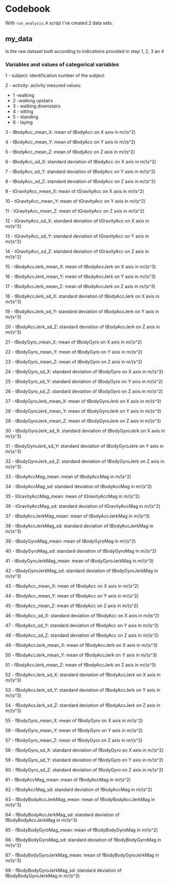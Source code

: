 # Codebook

With `run_analysis.R` script I've created 2 data sets.

## my_data

Is the raw dataset built according to indications provided in step 1, 2, 3 an 4

### Variables and values of categorical variables

1 - subject: identification number of the subject 

2 - activity: activity mesured
values:
* 1 -walking
* 2 -walking upstairs
* 3 - walking downstairs
* 4 - sitting
* 5 - standing
* 6 - laying 

3 - tBodyAcc_mean_X: mean of tBodyAcc on X axis in m/(s^2)                         

4 - tBodyAcc_mean_Y: mean of tBodyAcc on Y axis in m/(s^2)                         

5 - tBodyAcc_mean_Z: mean of tBodyAcc on Z axis in m/(s^2)                         

6 - tBodyAcc_sd_X: standard deviation of tBodyAcc on X axis in m/(s^2)             

7 - tBodyAcc_sd_Y: standard deviation of tBodyAcc on Y axis in m/(s^2)             

8 - tBodyAcc_sd_Z: standard deviation of tBodyAcc on Z axis in m/(s^2)             

9 - tGravityAcc_mean_X: mean of tGravityAcc on X axis in m/(s^2)                   

10 - tGravityAcc_mean_Y: mean of tGravityAcc on Y axis in m/(s^2)                  

11 - tGravityAcc_mean_Z: mean of tGravityAcc on Z axis in m/(s^2)                  

12 - tGravityAcc_sd_X: standard deviation of tGravityAcc on X axis in m/(s^2)      

13 - tGravityAcc_sd_Y: standard deviation of tGravityAcc on Y axis in m/(s^2)      

14 - tGravityAcc_sd_Z: standard deviation of tGravityAcc on Z axis in m/(s^2)      

15 - tBodyAccJerk_mean_X: mean of tBodyAccJerk on X axis in m/(s^3)                

16 - tBodyAccJerk_mean_Y: mean of tBodyAccJerk on Y axis in m/(s^3)                

17 - tBodyAccJerk_mean_Z: mean of tBodyAccJerk on Z axis in m/(s^3)                

18 - tBodyAccJerk_sd_X: standard deviation of tBodyAccJerk on X axis in m/(s^3)    

19 - tBodyAccJerk_sd_Y: standard deviation of tBodyAccJerk on Y axis in m/(s^3)    

20 - tBodyAccJerk_sd_Z: standard deviation of tBodyAccJerk on Z axis in m/(s^3)    

21 - tBodyGyro_mean_X: mean of tBodyGyro on X axis in m/(s^2)                      

22 - tBodyGyro_mean_Y: mean of tBodyGyro on Y axis in m/(s^2)                      

23 - tBodyGyro_mean_Z: mean of tBodyGyro on Z axis in m/(s^2)                      

24 - tBodyGyro_sd_X: standard deviation of tBodyGyro on X axis in m/(s^2)          

25 - tBodyGyro_sd_Y: standard deviation of tBodyGyro on Y axis in m/(s^2)          

26 - tBodyGyro_sd_Z: standard deviation of tBodyGyro on Z axis in m/(s^2)          

27 - tBodyGyroJerk_mean_X: mean of tBodyGyroJerk on X axis in m/(s^3)              

28 - tBodyGyroJerk_mean_Y: mean of tBodyGyroJerk on Y axis in m/(s^3)              

29 - tBodyGyroJerk_mean_Z: mean of tBodyGyroJerk on Z axis in m/(s^3)              

30 - tBodyGyroJerk_sd_X: standard deviation of tBodyGyroJerk on X axis in m/(s^3)  

31 - tBodyGyroJerk_sd_Y: standard deviation of tBodyGyroJerk on Y axis in m/(s^3)  

32 - tBodyGyroJerk_sd_Z: standard deviation of tBodyGyroJerk on Z axis in m/(s^3)  

33 - tBodyAccMag_mean: mean of tBodyAccMag in m/(s^2)                              

34 - tBodyAccMag_sd: standard deviation of tBodyAccMag in m/(s^2)                  

35 - tGravityAccMag_mean: mean of tGravityAccMag in m/(s^2)                        

36 - tGravityAccMag_sd: standard deviation of tGravityAccMag in m/(s^2)            

37 - tBodyAccJerkMag_mean: mean of tBodyAccJerkMag in m/(s^3)                      

38 - tBodyAccJerkMag_sd: standard deviation of tBodyAccJerkMag in m/(s^3)          

39 - tBodyGyroMag_mean: mean of tBodyGyroMag in m/(s^2)                            

40 - tBodyGyroMag_sd: standard deviation of tBodyGyroMag in m/(s^2)                

41 - tBodyGyroJerkMag_mean: mean of tBodyGyroJerkMag in m/(s^3)                    

42 - tBodyGyroJerkMag_sd: standard deviation of tBodyGyroJerkMag in m/(s^3)        

43 - fBodyAcc_mean_X: mean of fBodyAcc on X axis in m/(s^2)                        

44 - fBodyAcc_mean_Y: mean of fBodyAcc on Y axis in m/(s^2)                        

45 - fBodyAcc_mean_Z: mean of fBodyAcc on Z axis in m/(s^2)                        

46 - fBodyAcc_sd_X: standard deviation of fBodyAcc on X axis in m/(s^2)            

47 - fBodyAcc_sd_Y: standard deviation of fBodyAcc on Y axis in m/(s^2)            

48 - fBodyAcc_sd_Z: standard deviation of fBodyAcc on Z axis in m/(s^2)            

49 - fBodyAccJerk_mean_X: mean of fBodyAccJerk on X axis in m/(s^3)                

50 - fBodyAccJerk_mean_Y: mean of fBodyAccJerk on Y axis in m/(s^3)                

51 - fBodyAccJerk_mean_Z: mean of fBodyAccJerk on Z axis in m/(s^3)                

52 - fBodyAccJerk_sd_X: standard deviation of fBodyAccJerk on X axis in m/(s^3)    

53 - fBodyAccJerk_sd_Y: standard deviation of fBodyAccJerk on Y axis in m/(s^3)    

54 - fBodyAccJerk_sd_Z: standard deviation of fBodyAccJerk on Z axis in m/(s^3)    

55 - fBodyGyro_mean_X: mean of fBodyGyro on X axis in m/(s^2)                      

56 - fBodyGyro_mean_Y: mean of fBodyGyro on Y axis in m/(s^2)                      

57 - fBodyGyro_mean_Z: mean of fBodyGyro on Z axis in m/(s^2)                      

58 - fBodyGyro_sd_X: standard deviation of fBodyGyro on X axis in m/(s^2)          

59 - fBodyGyro_sd_Y: standard deviation of fBodyGyro on Y axis in m/(s^2)          

60 - fBodyGyro_sd_Z: standard deviation of fBodyGyro on Z axis in m/(s^2)          

61 - fBodyAccMag_mean: mean of fBodyAccMag in m/(s^2)                              

62 - fBodyAccMag_sd: standard deviation of fBodyAccMag in m/(s^2)                  

63 - fBodyBodyAccJerkMag_mean: mean of fBodyBodyAccJerkMag in m/(s^3)              

64 - fBodyBodyAccJerkMag_sd: standard deviation of fBodyBodyAccJerkMag in m/(s^3)  

65 - fBodyBodyGyroMag_mean: mean of fBodyBodyGyroMag in m/(s^2)                    

66 - fBodyBodyGyroMag_sd: standard deviation of fBodyBodyGyroMag in m/(s^2)        

67 - fBodyBodyGyroJerkMag_mean: mean of fBodyBodyGyroJerkMag in m/(s^3)            

68 - fBodyBodyGyroJerkMag_sd: standard deviation of fBodyBodyGyroJerkMag in m/(s^3)

